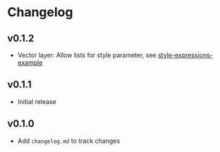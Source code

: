 # Changelog

## v0.1.2

* Vector layer: Allow lists for style parameter, see [style-expressions-example](https://openlayers.org/en/latest/examples/style-expressions.html)

## v0.1.1

* Initial release

## v0.1.0

* Add `changelog.md` to track changes
